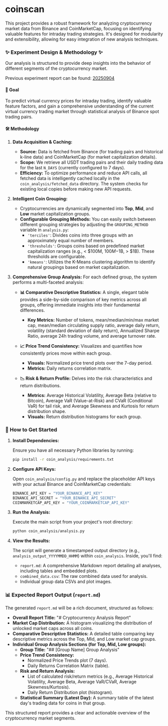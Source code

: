 # coinscan

This project provides a robust framework for analyzing cryptocurrency market data from Binance and CoinMarketCap, focusing on identifying valuable features for intraday trading strategies. It's designed for modularity and extensibility, allowing for easy integration of new analysis techniques.

### ✨ Experiment Design & Methodology ✨

Our analysis is structured to provide deep insights into the behavior of different segments of the cryptocurrency market.

Previous experiment report can be found: [20250904](./recorded_report/20250904_1954/report.md)

#### 🎯 Goal

To predict virtual currency prices for intraday trading, identify valuable feature factors, and gain a comprehensive understanding of the current virtual currency trading market through statistical analysis of Binance spot trading pairs.

#### 🛠️ Methodology

1.  **Data Acquisition & Caching:**
    *   **Source:** Data is fetched from Binance (for trading pairs and historical k-line data) and CoinMarketCap (for market capitalization details).
    *   **Scope:** We retrieve all USDT trading pairs and their daily trading data for the last `N_DAYS` (currently configured to 7 days).
    *   **Efficiency:** To optimize performance and reduce API calls, all fetched data is intelligently cached locally in the `coin_analysis/fetched_data` directory. The system checks for existing local copies before making new API requests.

2.  **Intelligent Coin Grouping:**
    *   Cryptocurrencies are dynamically segmented into **Top**, **Mid**, and **Low** market capitalization groups.
    *   **Configurable Grouping Methods:** You can easily switch between different grouping strategies by adjusting the `GROUPING_METHOD` variable in `analysis.py`:
        *   `'terciles'`: Divides coins into three groups with an approximately equal number of members.
        *   `'thresholds'`: Groups coins based on predefined market capitalization ranges (e.g., < $100M, $100M-$1B, > $1B). These thresholds are configurable.
        *   `'kmeans'`: Utilizes the K-Means clustering algorithm to identify natural groupings based on market capitalization.

3.  **Comprehensive Group Analysis:**
    For each defined group, the system performs a multi-faceted analysis:

    *   **📊 Comparative Descriptive Statistics:** A single, elegant table provides a side-by-side comparison of key metrics across all groups, offering immediate insights into their fundamental differences.
        *   **Key Metrics:** Number of tokens, mean/median/min/max market cap, mean/median circulating supply ratio, average daily return, volatility (standard deviation of daily return), Annualized Sharpe Ratio, average 24h trading volume, and average turnover rate.

    *   **📈 Price Trend Consistency:** Visualizes and quantifies how consistently prices move within each group.
        *   **Visuals:** Normalized price trend plots over the 7-day period.
        *   **Metrics:** Daily returns correlation matrix.

    *   **📉 Risk & Return Profile:** Delves into the risk characteristics and return distributions.
        *   **Metrics:** Average Historical Volatility, Average Beta (relative to Bitcoin), Average VaR (Value-at-Risk) and CVaR (Conditional VaR) for tail risk, and Average Skewness and Kurtosis for return distribution shape.
        *   **Visuals:** Return distribution histograms for each group.

### 🚀 How to Get Started

1.  **Install Dependencies:**

    Ensure you have all necessary Python libraries by running:

    ```bash
    pip install -r coin_analysis/requirements.txt
    ```

2.  **Configure API Keys:**

    Open `coin_analysis/config.py` and replace the placeholder API keys with your actual Binance and CoinMarketCap credentials:

    ```python
    BINANCE_API_KEY = "YOUR_BINANCE_API_KEY"
    BINANCE_API_SECRET = "YOUR_BINANCE_API_SECRET"
    COINMARKETCAP_API_KEY = "YOUR_COINMARKETCAP_API_KEY"
    ```

3.  **Run the Analysis:**

    Execute the main script from your project's root directory:

    ```bash
    python coin_analysis/analysis.py
    ```

4.  **View the Results:**

    The script will generate a timestamped output directory (e.g., `analysis_output_YYYYMMDD_HHMM`) within `coin_analysis`. Inside, you'll find:
    *   `report.md`: A comprehensive Markdown report detailing all analyses, including tables and embedded plots.
    *   `combined_data.csv`: The raw combined data used for analysis.
    *   Individual group data CSVs and plot images.

### 📊 Expected Report Output (`report.md`)

The generated `report.md` will be a rich document, structured as follows:

*   **Overall Report Title:** "# Cryptocurrency Analysis Report"
*   **Market Cap Distribution:** A histogram visualizing the distribution of unlocked market caps across all coins.
*   **Comparative Descriptive Statistics:** A detailed table comparing key descriptive metrics across the Top, Mid, and Low market cap groups.
*   **Individual Group Analysis Sections (for Top, Mid, Low groups):**
    *   **Group Title:** "## [Group Name] Group Analysis"
    *   **Price Trend Consistency:**
        *   Normalized Price Trends plot (7 days).
        *   Daily Returns Correlation Matrix (table).
    *   **Risk and Return Analysis:**
        *   List of calculated risk/return metrics (e.g., Average Historical Volatility, Average Beta, Average VaR/CVaR, Average Skewness/Kurtosis).
        *   Daily Return Distribution plot (histogram).
    *   **Statistical Summary (Latest Day):** A summary table of the latest day's trading data for coins in that group.

This structured report provides a clear and actionable overview of the cryptocurrency market segments.
